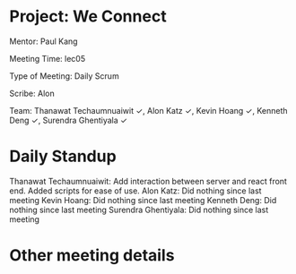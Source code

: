# Project: We Connect
Mentor: Paul Kang

Meeting Time: lec05

Type of Meeting: Daily Scrum

Scribe: Alon

Team: Thanawat Techaumnuaiwit ✓, Alon Katz ✓, Kevin Hoang ✓, Kenneth Deng ✓, Surendra Ghentiyala ✓

# Daily Standup
Thanawat Techaumnuaiwit: Add interaction between server and react front end. Added scripts for ease of use.
Alon Katz: Did nothing since last meeting
Kevin Hoang: Did nothing since last meeting 
Kenneth Deng: Did nothing since last meeting 
Surendra Ghentiyala: Did nothing since last meeting

# Other meeting details
